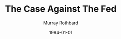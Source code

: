 ---
layout: writing
title: The Case Against The Fed
date: 1994-01-01
categories: ['Money and Austrian Econ']
author: ['Murray Rothbard']
excerpt: Rothbard provides a succinct account of the origins of money, showing how money must originate from a commodity. Banking originated from goldsmiths, who issued warehouse receipts for gold deposited with them.
external_url: https://mises.org/library/case-against-fed-0
---